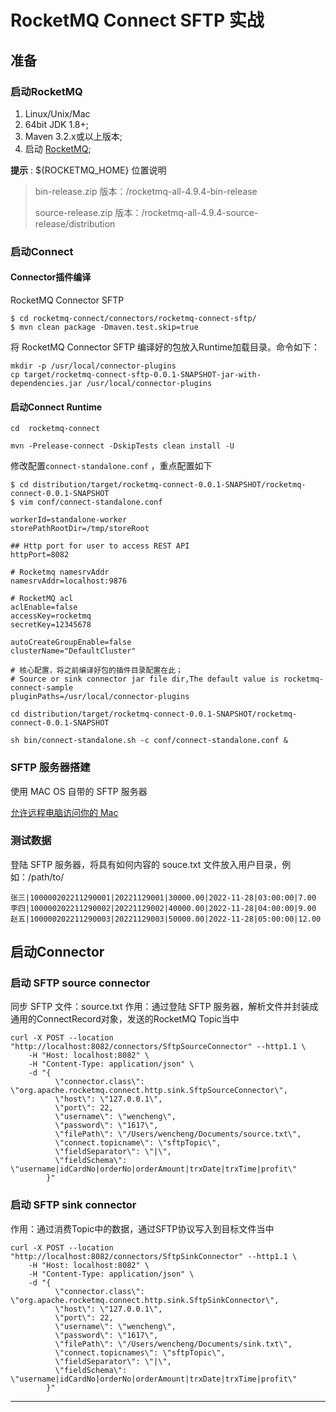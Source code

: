 # RocketMQ Connect SFTP 实战

## 准备

### 启动RocketMQ

1. Linux/Unix/Mac
2. 64bit JDK 1.8+;
3. Maven 3.2.x或以上版本;
4. 启动 [RocketMQ](https://rocketmq.apache.org/docs/quick-start/);



**提示** : ${ROCKETMQ_HOME} 位置说明

>bin-release.zip 版本：/rocketmq-all-4.9.4-bin-release
>
>source-release.zip 版本：/rocketmq-all-4.9.4-source-release/distribution


### 启动Connect


#### Connector插件编译

RocketMQ Connector SFTP
```
$ cd rocketmq-connect/connectors/rocketmq-connect-sftp/
$ mvn clean package -Dmaven.test.skip=true
```

将  RocketMQ Connector SFTP 编译好的包放入Runtime加载目录。命令如下：
```
mkdir -p /usr/local/connector-plugins
cp target/rocketmq-connect-sftp-0.0.1-SNAPSHOT-jar-with-dependencies.jar /usr/local/connector-plugins
```

#### 启动Connect Runtime

```
cd  rocketmq-connect

mvn -Prelease-connect -DskipTests clean install -U

```

修改配置`connect-standalone.conf` ，重点配置如下
```
$ cd distribution/target/rocketmq-connect-0.0.1-SNAPSHOT/rocketmq-connect-0.0.1-SNAPSHOT
$ vim conf/connect-standalone.conf
```

```
workerId=standalone-worker
storePathRootDir=/tmp/storeRoot

## Http port for user to access REST API
httpPort=8082

# Rocketmq namesrvAddr
namesrvAddr=localhost:9876

# RocketMQ acl
aclEnable=false
accessKey=rocketmq
secretKey=12345678

autoCreateGroupEnable=false
clusterName="DefaultCluster"

# 核心配置，将之前编译好包的插件目录配置在此；
# Source or sink connector jar file dir,The default value is rocketmq-connect-sample
pluginPaths=/usr/local/connector-plugins
```


```
cd distribution/target/rocketmq-connect-0.0.1-SNAPSHOT/rocketmq-connect-0.0.1-SNAPSHOT

sh bin/connect-standalone.sh -c conf/connect-standalone.conf &

```

### SFTP 服务器搭建

使用 MAC OS 自带的 SFTP 服务器

[允许远程电脑访问你的 Mac](https://support.apple.com/zh-cn/guide/mac-help/mchlp1066/mac)

### 测试数据

登陆 SFTP 服务器，将具有如何内容的 souce.txt 文件放入用户目录，例如：/path/to/

```text
张三|100000202211290001|20221129001|30000.00|2022-11-28|03:00:00|7.00
李四|100000202211290002|20221129002|40000.00|2022-11-28|04:00:00|9.00
赵五|100000202211290003|20221129003|50000.00|2022-11-28|05:00:00|12.00
```

## 启动Connector

### 启动 SFTP source connector

同步 SFTP 文件：source.txt
作用：通过登陆 SFTP 服务器，解析文件并封装成通用的ConnectRecord对象，发送的RocketMQ Topic当中

```shell
curl -X POST --location "http://localhost:8082/connectors/SftpSourceConnector" --http1.1 \
    -H "Host: localhost:8082" \
    -H "Content-Type: application/json" \
    -d "{
          \"connector.class\": \"org.apache.rocketmq.connect.http.sink.SftpSourceConnector\",
          \"host\": \"127.0.0.1\",
          \"port\": 22,
          \"username\": \"wencheng\",
          \"password\": \"1617\",
          \"filePath\": \"/Users/wencheng/Documents/source.txt\",
          \"connect.topicname\": \"sftpTopic\",
          \"fieldSeparator\": \"|\",
          \"fieldSchema\": \"username|idCardNo|orderNo|orderAmount|trxDate|trxTime|profit\"
        }"
```

### 启动 SFTP sink connector

作用：通过消费Topic中的数据，通过SFTP协议写入到目标文件当中

```shell
curl -X POST --location "http://localhost:8082/connectors/SftpSinkConnector" --http1.1 \
    -H "Host: localhost:8082" \
    -H "Content-Type: application/json" \
    -d "{
          \"connector.class\": \"org.apache.rocketmq.connect.http.sink.SftpSinkConnector\",
          \"host\": \"127.0.0.1\",
          \"port\": 22,
          \"username\": \"wencheng\",
          \"password\": \"1617\",
          \"filePath\": \"/Users/wencheng/Documents/sink.txt\",
          \"connect.topicnames\": \"sftpTopic\",
          \"fieldSeparator\": \"|\",
          \"fieldSchema\": \"username|idCardNo|orderNo|orderAmount|trxDate|trxTime|profit\"
        }"
```

****